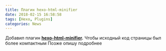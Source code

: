 ```yaml
---
title: Плагин hexo-html-minifier
date: 2018-02-15 16:58:58
tags: [Hexo, Plugins]
categories: News
---
```

Добавил плагин **[hexo-html-minifier](https://github.com/chenzhutian/hexo-all-minifier).**
Чтобы исходный код страницы был более компактным<!--more-->
Позже опишу подробнее